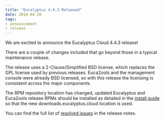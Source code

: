 ```yaml
---
title: "Eucalyptus 4.4.3 Released"
date: 2018-04-20
tags:
- announcement
- release
---
```


We are excited to announce the Eucalyptus Cloud 4.4.3 release!

There are a couple of changes included that go beyond those in a typical 
maintenance release.

<!--more-->

The release uses a 2-Clause/Simplified BSD license, which replaces the GPL 
license used by previous releases. Euca2ools and the management console were 
already BSD licensed, so with this release the licensing is consistent across
the major components.

The RPM repository location has changed, updated Eucalyptus and Euca2ools 
release RPMs should be installed as detailed in the 
[install guide](https://docs.eucalyptus.cloud/eucalyptus/4.4.3/install-guide/installing_euca_release.html)
so that the new downloads.eucalyptus.cloud location is used.

You can find the full list of 
[resolved issues](https://docs.eucalyptus.cloud/eucalyptus/4.4.3/index.html#release-notes/4.4.3/4.4.3_rn_resolved.html) 
in the release notes.
